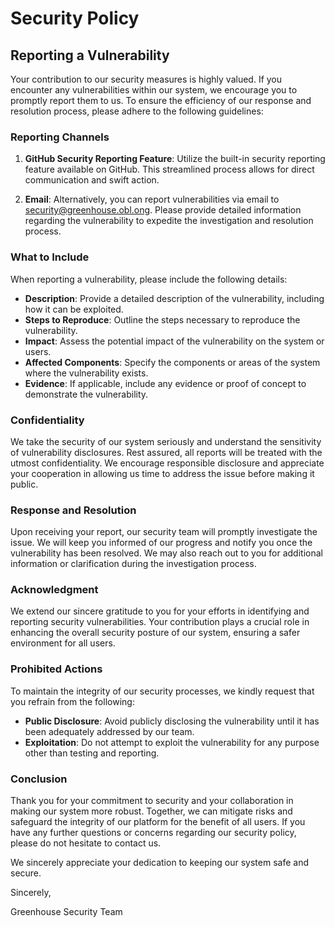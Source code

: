 # Security Policy

## Reporting a Vulnerability

Your contribution to our security measures is highly valued. If you encounter any vulnerabilities within our system, we encourage you to promptly report them to us. To ensure the efficiency of our response and resolution process, please adhere to the following guidelines:

### Reporting Channels

1. **GitHub Security Reporting Feature**: Utilize the built-in security reporting feature available on GitHub. This streamlined process allows for direct communication and swift action.

2. **Email**: Alternatively, you can report vulnerabilities via email to [security@greenhouse.obl.ong](mailto:security@greenhouse.obl.ong). Please provide detailed information regarding the vulnerability to expedite the investigation and resolution process.

### What to Include

When reporting a vulnerability, please include the following details:

- **Description**: Provide a detailed description of the vulnerability, including how it can be exploited.
- **Steps to Reproduce**: Outline the steps necessary to reproduce the vulnerability.
- **Impact**: Assess the potential impact of the vulnerability on the system or users.
- **Affected Components**: Specify the components or areas of the system where the vulnerability exists.
- **Evidence**: If applicable, include any evidence or proof of concept to demonstrate the vulnerability.

### Confidentiality

We take the security of our system seriously and understand the sensitivity of vulnerability disclosures. Rest assured, all reports will be treated with the utmost confidentiality. We encourage responsible disclosure and appreciate your cooperation in allowing us time to address the issue before making it public.

### Response and Resolution

Upon receiving your report, our security team will promptly investigate the issue. We will keep you informed of our progress and notify you once the vulnerability has been resolved. We may also reach out to you for additional information or clarification during the investigation process.

### Acknowledgment

We extend our sincere gratitude to you for your efforts in identifying and reporting security vulnerabilities. Your contribution plays a crucial role in enhancing the overall security posture of our system, ensuring a safer environment for all users.

### Prohibited Actions

To maintain the integrity of our security processes, we kindly request that you refrain from the following:

- **Public Disclosure**: Avoid publicly disclosing the vulnerability until it has been adequately addressed by our team.
- **Exploitation**: Do not attempt to exploit the vulnerability for any purpose other than testing and reporting.

### Conclusion

Thank you for your commitment to security and your collaboration in making our system more robust. Together, we can mitigate risks and safeguard the integrity of our platform for the benefit of all users. If you have any further questions or concerns regarding our security policy, please do not hesitate to contact us.

We sincerely appreciate your dedication to keeping our system safe and secure.

Sincerely,

Greenhouse Security Team
